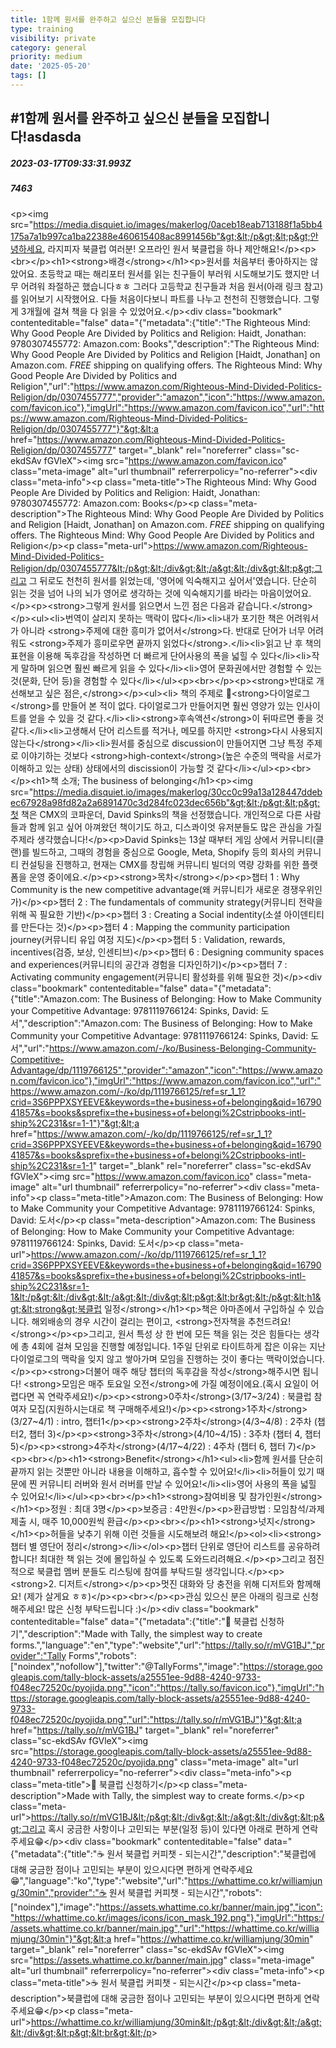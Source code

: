 ```yaml
---
title: 1함께 원서를 완주하고 싶으신 분들을 모집합니다
type: training
visibility: private
category: general
priority: medium
date: '2025-05-20'
tags: []
---
```

## #1함께 원서를 완주하고 싶으신 분들을 모집합니다!asdasda

##### 2023-03-17T09:33:31.993Z

##### 7463

&lt;p&gt;&lt;img src="https://media.disquiet.io/images/makerlog/0aceb18eab713188f1a5bb4175a7a1b997ca1ba22388e460615408ac8991456b"&gt;&lt;/p&gt;&lt;p&gt;안녕하세요, 라지피자 북클럽 여러분! 오프라인 원서 북클럽을 하나 제안해요!&lt;/p&gt;&lt;p&gt;&lt;br&gt;&lt;/p&gt;&lt;h1&gt;&lt;strong&gt;배경&lt;/strong&gt;&lt;/h1&gt;&lt;p&gt;원서를 처음부터 좋아하지는 않았어요. 초등학교 때는 해리포터 원서를 읽는 친구들이 부러워 시도해보기도 했지만 너무 어려워 좌절하곤 했습니다ㅎㅎ 그러다 고등학교 친구들과 처음 원서(아래 링크 참고)를 읽어보기 시작했어요. 다들 처음이다보니 파트를 나누고 천천히 진행했습니다. 그렇게 3개월에 걸쳐 책을 다 읽을 수 있었어요.&lt;/p&gt;&lt;div class="bookmark" contenteditable="false" data="{"metadata":{"title":"The Righteous Mind: Why Good People Are Divided by Politics and Religion: Haidt, Jonathan: 9780307455772: Amazon.com: Books","description":"The Righteous Mind: Why Good People Are Divided by Politics and Religion \[Haidt, Jonathan\] on Amazon.com. *FREE* shipping on qualifying offers. The Righteous Mind: Why Good People Are Divided by Politics and Religion","url":"https://www.amazon.com/Righteous-Mind-Divided-Politics-Religion/dp/0307455777","provider":"amazon","icon":"https://www.amazon.com/favicon.ico"},"imgUrl":"https://www.amazon.com/favicon.ico","url":"https://www.amazon.com/Righteous-Mind-Divided-Politics-Religion/dp/0307455777"}"&gt;&lt;a href="https://www.amazon.com/Righteous-Mind-Divided-Politics-Religion/dp/0307455777" target="\_blank" rel="noreferrer" class="sc-ekdSAv fGVleX"&gt;&lt;img src="https://www.amazon.com/favicon.ico" class="meta-image" alt="url thumbnail" referrerpolicy="no-referrer"&gt;&lt;div class="meta-info"&gt;&lt;p class="meta-title"&gt;The Righteous Mind: Why Good People Are Divided by Politics and Religion: Haidt, Jonathan: 9780307455772: Amazon.com: Books&lt;/p&gt;&lt;p class="meta-description"&gt;The Righteous Mind: Why Good People Are Divided by Politics and Religion \[Haidt, Jonathan\] on Amazon.com. *FREE* shipping on qualifying offers. The Righteous Mind: Why Good People Are Divided by Politics and Religion&lt;/p&gt;&lt;p class="meta-url"&gt;https://www.amazon.com/Righteous-Mind-Divided-Politics-Religion/dp/0307455777&lt;/p&gt;&lt;/div&gt;&lt;/a&gt;&lt;/div&gt;&lt;p&gt;그리고 그 뒤로도 천천히 원서를 읽었는데, '영어에 익숙해지고 싶어서'였습니다. 단순히 읽는 것을 넘어 나의 뇌가 영어로 생각하는 것에 익숙해지기를 바라는 마음이었어요.&lt;/p&gt;&lt;p&gt;&lt;strong&gt;그렇게 원서를 읽으면서 느낀 점은 다음과 같습니다.&lt;/strong&gt;&lt;/p&gt;&lt;ul&gt;&lt;li&gt;번역이 살리지 못하는 맥락이 많다&lt;/li&gt;&lt;li&gt;내가 포기한 책은 어려워서가 아니라 &lt;strong&gt;주제에 대한 흥미가 없어서&lt;/strong&gt;다. 반대로 단어가 너무 어려워도 &lt;strong&gt;주제가 흥미로우면 끝까지 읽었다&lt;/strong&gt;.&lt;/li&gt;&lt;li&gt;읽고 난 후 책의 표현을 이용해 독후감을 작성하면 더 빠르게 단어사용의 폭을 넓힐 수 있다&lt;/li&gt;&lt;li&gt;작게 말하며 읽으면 훨씬 빠르게 읽을 수 있다&lt;/li&gt;&lt;li&gt;영어 문화권에서만 경험할 수 있는 것(문화, 단어 등)을 경험할 수 있다&lt;/li&gt;&lt;/ul&gt;&lt;p&gt;&lt;br&gt;&lt;/p&gt;&lt;p&gt;&lt;strong&gt;반대로 개선해보고 싶은 점은,&lt;/strong&gt;&lt;/p&gt;&lt;ul&gt;&lt;li&gt; 책의 주제로 &lt;strong&gt;다이얼로그&lt;/strong&gt;를 만들어 본 적이 없다. 다이얼로그가 만들어지면 훨씬 영양가 있는 인사이트를 얻을 수 있을 것 같다.&lt;/li&gt;&lt;li&gt;&lt;strong&gt;후속액션&lt;/strong&gt;이 뒤따르면 좋을 것 같다.&lt;/li&gt;&lt;li&gt;고생해서 단어 리스트를 적거나, 메모를 하지만 &lt;strong&gt;다시 사용되지 않는다&lt;/strong&gt;&lt;/li&gt;&lt;li&gt;원서를 중심으로 discussion이 만들어지면 그냥 특정 주제로 이야기하는 것보다 &lt;strong&gt;high-context&lt;/strong&gt;(높은 수준의 맥락을 서로가 이해하고 있는 상태) 상태에서의 discission이 가능할 것 같다&lt;/li&gt;&lt;/ul&gt;&lt;p&gt;&lt;br&gt;&lt;/p&gt;&lt;h1&gt;책 소개; The business of belonging&lt;/h1&gt;&lt;p&gt;&lt;img src="https://media.disquiet.io/images/makerlog/30cc0c99a13a128447ddebec67928a98fd82a2a6891470c3d284fc023dec656b"&gt;&lt;/p&gt;&lt;p&gt;첫 책은 CMX의 코파운더, David Spinks의 책을 선정했습니다. 개인적으로 다른 사람들과 함께 읽고 싶어 아껴왔던 책이기도 하고, 디스콰이엇 유저분들도 많은 관심을 가질 주제라 생각했습니다!&lt;/p&gt;&lt;p&gt;David Spinks는 13살 때부터 게임 상에서 커뮤니티(클랜)를 빌드하고, 그때의 경험을 중심으로 Google, Meta, Shopify 등의 회사의 커뮤니티 컨설팅을 진행하고, 현재는 CMX를 창립해 커뮤니티 빌더의 역량 강화를 위한 플랫폼을 운영 중이에요.&lt;/p&gt;&lt;p&gt;&lt;strong&gt;목차&lt;/strong&gt;&lt;/p&gt;&lt;p&gt;챕터 1 : Why Community is the new competitive advantage(왜 커뮤니티가 새로운 경쟁우위인가)&lt;/p&gt;&lt;p&gt;챕터 2 : The fundamentals of community strategy(커뮤니티 전략을 위해 꼭 필요한 기반)&lt;/p&gt;&lt;p&gt;챕터 3 : Creating a Social indentity(소셜 아이덴티티를 만든다는 것)&lt;/p&gt;&lt;p&gt;챕터 4 : Mapping the community participation journey(커뮤니티 유입 여정 지도)&lt;/p&gt;&lt;p&gt;챕터 5 : Validation, rewards, incentives(검증, 보상, 인센티브)&lt;/p&gt;&lt;p&gt;챕터 6 : Designing community spaces and experiences(커뮤니티의 공간과 경험을 디자인하기)&lt;/p&gt;&lt;p&gt;챕터 7 : Activating community engagement(커뮤니티 활성화를 위해 필요한 것)&lt;/p&gt;&lt;div class="bookmark" contenteditable="false" data="{"metadata":{"title":"Amazon.com: The Business of Belonging: How to Make Community your Competitive Advantage: 9781119766124: Spinks, David: 도서","description":"Amazon.com: The Business of Belonging: How to Make Community your Competitive Advantage: 9781119766124: Spinks, David: 도서","url":"https://www.amazon.com/-/ko/Business-Belonging-Community-Competitive-Advantage/dp/1119766125","provider":"amazon","icon":"https://www.amazon.com/favicon.ico"},"imgUrl":"https://www.amazon.com/favicon.ico","url":"https://www.amazon.com/-/ko/dp/1119766125/ref=sr_1_1?crid=3S6PPPXSYEEVE&keywords=the+business+of+belonging&qid=1679041857&s=books&sprefix=the+business+of+belongi%2Cstripbooks-intl-ship%2C231&sr=1-1"}"&gt;&lt;a href="https://www.amazon.com/-/ko/dp/1119766125/ref=sr_1_1?crid=3S6PPPXSYEEVE&keywords=the+business+of+belonging&qid=1679041857&s=books&sprefix=the+business+of+belongi%2Cstripbooks-intl-ship%2C231&sr=1-1" target="\_blank" rel="noreferrer" class="sc-ekdSAv fGVleX"&gt;&lt;img src="https://www.amazon.com/favicon.ico" class="meta-image" alt="url thumbnail" referrerpolicy="no-referrer"&gt;&lt;div class="meta-info"&gt;&lt;p class="meta-title"&gt;Amazon.com: The Business of Belonging: How to Make Community your Competitive Advantage: 9781119766124: Spinks, David: 도서&lt;/p&gt;&lt;p class="meta-description"&gt;Amazon.com: The Business of Belonging: How to Make Community your Competitive Advantage: 9781119766124: Spinks, David: 도서&lt;/p&gt;&lt;p class="meta-url"&gt;https://www.amazon.com/-/ko/dp/1119766125/ref=sr_1_1?crid=3S6PPPXSYEEVE&keywords=the+business+of+belonging&qid=1679041857&s=books&sprefix=the+business+of+belongi%2Cstripbooks-intl-ship%2C231&sr=1-1&lt;/p&gt;&lt;/div&gt;&lt;/a&gt;&lt;/div&gt;&lt;p&gt;&lt;br&gt;&lt;/p&gt;&lt;h1&gt;&lt;strong&gt;북클럽 일정&lt;/strong&gt;&lt;/h1&gt;&lt;p&gt;책은 아마존에서 구입하실 수 있습니다. 해외배송의 경우 시간이 걸리는 편이고, &lt;strong&gt;전자책을 추천드려요!&lt;/strong&gt;&lt;/p&gt;&lt;p&gt;그리고, 원서 특성 상 한 번에 모든 책을 읽는 것은 힘들다는 생각에 총 4회에 걸쳐 모임을 진행할 예정입니다. 1주일 단위로 타이트하게 잡은 이유는 지난 다이얼로그의 맥락을 잊지 않고 쌓아가며 모임을 진행하는 것이 좋다는 맥락이었습니다.&lt;/p&gt;&lt;p&gt;&lt;strong&gt;더불어 매주 해당 챕터의 독후감을 작성&lt;/strong&gt;해주시면 됩니다! &lt;strong&gt;모임은 매주 토요일 오전&lt;/strong&gt;에 가질 예정이에요.(혹시 요일이 어렵다면 꼭 연락주세요!)&lt;/p&gt;&lt;p&gt;&lt;strong&gt;0주차&lt;/strong&gt;(3/17\~3/24) : 북클럽 참여자 모집(지원하시는대로 책 구매해주세요!)&lt;/p&gt;&lt;p&gt;&lt;strong&gt;1주차&lt;/strong&gt;(3/27\~4/1) : intro, 챕터1&lt;/p&gt;&lt;p&gt;&lt;strong&gt;2주차&lt;/strong&gt;(4/3\~4/8) : 2주차 (챕터2, 챕터 3)&lt;/p&gt;&lt;p&gt;&lt;strong&gt;3주차&lt;/strong&gt;(4/10\~4/15) : 3주차 (챕터 4, 챕터 5)&lt;/p&gt;&lt;p&gt;&lt;strong&gt;4주차&lt;/strong&gt;(4/17\~4/22) : 4주차 (챕터 6, 챕터 7)&lt;/p&gt;&lt;p&gt;&lt;br&gt;&lt;/p&gt;&lt;h1&gt;&lt;strong&gt;Benefit&lt;/strong&gt;&lt;/h1&gt;&lt;ul&gt;&lt;li&gt;함께 원서를 단순히 끝까지 읽는 것뿐만 아니라 내용을 이해하고, 흡수할 수 있어요!&lt;/li&gt;&lt;li&gt;허들이 있기 때문에 찐 커뮤니티 러버와 원서 러버를 만날 수 있어요!&lt;/li&gt;&lt;li&gt;영어 사용의 폭을 넓힐 수 있어요!&lt;/li&gt;&lt;/ul&gt;&lt;p&gt;&lt;br&gt;&lt;/p&gt;&lt;h1&gt;&lt;strong&gt;참여비용 및 참가인원&lt;/strong&gt;&lt;/h1&gt;&lt;p&gt;정원 : 최대 3명&lt;/p&gt;&lt;p&gt;보증금 : 4만원&lt;/p&gt;&lt;p&gt;환급방법 : 모임참석/과제 제출 시, 매주 10,000원씩 환급&lt;/p&gt;&lt;p&gt;&lt;br&gt;&lt;/p&gt;&lt;h1&gt;&lt;strong&gt;넛지&lt;/strong&gt;&lt;/h1&gt;&lt;p&gt;허들을 낮추기 위해 이런 것들을 시도해보려 해요!&lt;/p&gt;&lt;ol&gt;&lt;li&gt;&lt;strong&gt;챕터 별 영단어 정리&lt;/strong&gt;&lt;/li&gt;&lt;/ol&gt;&lt;p&gt;챕터 단위로 영단어 리스트를 공유하려 합니다! 최대한 책 읽는 것에 몰입하실 수 있도록 도와드리려해요.&lt;/p&gt;&lt;p&gt;그리고 점진적으로 북클럽 멤버 분들도 리스팅에 참여를 부탁드릴 생각입니다.&lt;/p&gt;&lt;p&gt;&lt;strong&gt;2. 디저트&lt;/strong&gt;&lt;/p&gt;&lt;p&gt;멋진 대화와 당 충전을 위해 디저트와 함께해요! (제가 살게요 ㅎㅎ)&lt;/p&gt;&lt;p&gt;&lt;br&gt;&lt;/p&gt;&lt;p&gt;관심 있으신 분은 아래의 링크로 신청해주세요! 많은 신청 부탁드립니다 :)&lt;/p&gt;&lt;div class="bookmark" contenteditable="false" data="{"metadata":{"title":"👋 북클럽 신청하기","description":"Made with Tally, the simplest way to create forms.","language":"en","type":"website","url":"https://tally.so/r/mVG1BJ","provider":"Tally Forms","robots":\["noindex","nofollow"\],"twitter":"@TallyForms","image":"https://storage.googleapis.com/tally-block-assets/a25551ee-9d88-4240-9733-f048ec72520c/pyojida.png","icon":"https://tally.so/favicon.ico"},"imgUrl":"https://storage.googleapis.com/tally-block-assets/a25551ee-9d88-4240-9733-f048ec72520c/pyojida.png","url":"https://tally.so/r/mVG1BJ"}"&gt;&lt;a href="https://tally.so/r/mVG1BJ" target="\_blank" rel="noreferrer" class="sc-ekdSAv fGVleX"&gt;&lt;img src="https://storage.googleapis.com/tally-block-assets/a25551ee-9d88-4240-9733-f048ec72520c/pyojida.png" class="meta-image" alt="url thumbnail" referrerpolicy="no-referrer"&gt;&lt;div class="meta-info"&gt;&lt;p class="meta-title"&gt;👋 북클럽 신청하기&lt;/p&gt;&lt;p class="meta-description"&gt;Made with Tally, the simplest way to create forms.&lt;/p&gt;&lt;p class="meta-url"&gt;https://tally.so/r/mVG1BJ&lt;/p&gt;&lt;/div&gt;&lt;/a&gt;&lt;/div&gt;&lt;p&gt;그리고 혹시 궁금한 사항이나 고민되는 부분(일정 등)이 있다면 아래로 편하게 연락주세요😁&lt;/p&gt;&lt;div class="bookmark" contenteditable="false" data="{"metadata":{"title":"☕️ 원서 북클럽 커피챗 - 되는시간","description":"북클럽에 대해 궁금한 점이나 고민되는 부분이 있으시다면 편하게 연락주세요😁","language":"ko","type":"website","url":"https://whattime.co.kr/williamjung/30min","provider":"☕️ 원서 북클럽 커피챗 - 되는시간","robots":\["noindex"\],"image":"https://assets.whattime.co.kr/banner/main.jpg","icon":"https://whattime.co.kr/images/icons/icon_mask_192.png"},"imgUrl":"https://assets.whattime.co.kr/banner/main.jpg","url":"https://whattime.co.kr/williamjung/30min"}"&gt;&lt;a href="https://whattime.co.kr/williamjung/30min" target="\_blank" rel="noreferrer" class="sc-ekdSAv fGVleX"&gt;&lt;img src="https://assets.whattime.co.kr/banner/main.jpg" class="meta-image" alt="url thumbnail" referrerpolicy="no-referrer"&gt;&lt;div class="meta-info"&gt;&lt;p class="meta-title"&gt;☕️ 원서 북클럽 커피챗 - 되는시간&lt;/p&gt;&lt;p class="meta-description"&gt;북클럽에 대해 궁금한 점이나 고민되는 부분이 있으시다면 편하게 연락주세요😁&lt;/p&gt;&lt;p class="meta-url"&gt;https://whattime.co.kr/williamjung/30min&lt;/p&gt;&lt;/div&gt;&lt;/a&gt;&lt;/div&gt;&lt;p&gt;&lt;br&gt;&lt;/p&gt;
